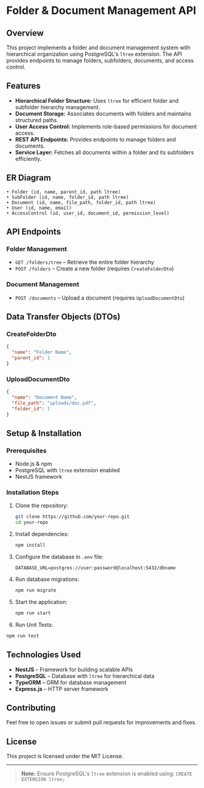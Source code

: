 # Folder & Document Management API

## Overview
This project implements a folder and document management system with hierarchical organization using PostgreSQL's `ltree` extension. The API provides endpoints to manage folders, subfolders, documents, and access control.

## Features
- **Hierarchical Folder Structure:** Uses `ltree` for efficient folder and subfolder hierarchy management.
- **Document Storage:** Associates documents with folders and maintains structured paths.
- **User Access Control:** Implements role-based permissions for document access.
- **REST API Endpoints:** Provides endpoints to manage folders and documents.
- **Service Layer:** Fetches all documents within a folder and its subfolders efficiently.

## ER Diagram
```
• Folder (id, name, parent_id, path ltree)
• SubFolder (id, name, folder_id, path ltree)
• Document (id, name, file_path, folder_id, path ltree)
• User (id, name, email)
• AccessControl (id, user_id, document_id, permission_level)
```

## API Endpoints
### Folder Management
- `GET /folders/tree` – Retrieve the entire folder hierarchy
- `POST /folders` – Create a new folder (requires `CreateFolderDto`)

### Document Management
- `POST /documents` – Upload a document (requires `UploadDocumentDto`)

## Data Transfer Objects (DTOs)
### CreateFolderDto
```json
{
  "name": "Folder Name",
  "parent_id": 1
}
```

### UploadDocumentDto
```json
{
  "name": "Document Name",
  "file_path": "uploads/doc.pdf",
  "folder_id": 1
}
```

## Setup & Installation
### Prerequisites
- Node.js & npm
- PostgreSQL with `ltree` extension enabled
- NestJS framework

### Installation Steps
1. Clone the repository:
   ```sh
   git clone https://github.com/your-repo.git
   cd your-repo
   ```
2. Install dependencies:
   ```sh
   npm install
   ```
3. Configure the database in `.env` file:
   ```env
   DATABASE_URL=postgres://user:password@localhost:5432/dbname
   ```
4. Run database migrations:
   ```sh
   npm run migrate
   ```
5. Start the application:
   ```sh
   npm run start
   ```
 6. Run Unit Tests:
   ```sh
   npm run test
   ```

## Technologies Used
- **NestJS** – Framework for building scalable APIs
- **PostgreSQL** – Database with `ltree` for hierarchical data
- **TypeORM** – ORM for database management
- **Express.js** – HTTP server framework

## Contributing
Feel free to open issues or submit pull requests for improvements and fixes.

## License
This project is licensed under the MIT License.

---

> **Note:** Ensure PostgreSQL's `ltree` extension is enabled using: `CREATE EXTENSION ltree;`

